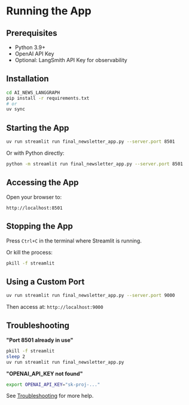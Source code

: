 # Running the App

## Prerequisites

- Python 3.9+
- OpenAI API Key
- Optional: LangSmith API Key for observability

## Installation

```bash
cd AI_NEWS_LANGGRAPH
pip install -r requirements.txt
# or
uv sync
```

## Starting the App

```bash
uv run streamlit run final_newsletter_app.py --server.port 8501
```

Or with Python directly:

```bash
python -m streamlit run final_newsletter_app.py --server.port 8501
```

## Accessing the App

Open your browser to:
```
http://localhost:8501
```

## Stopping the App

Press `Ctrl+C` in the terminal where Streamlit is running.

Or kill the process:
```bash
pkill -f streamlit
```

## Using a Custom Port

```bash
uv run streamlit run final_newsletter_app.py --server.port 9000
```

Then access at: `http://localhost:9000`

## Troubleshooting

**"Port 8501 already in use"**
```bash
pkill -f streamlit
sleep 2
uv run streamlit run final_newsletter_app.py
```

**"OPENAI_API_KEY not found"**
```bash
export OPENAI_API_KEY="sk-proj-..."
```

See [Troubleshooting](../troubleshooting/common-issues.md) for more help.

